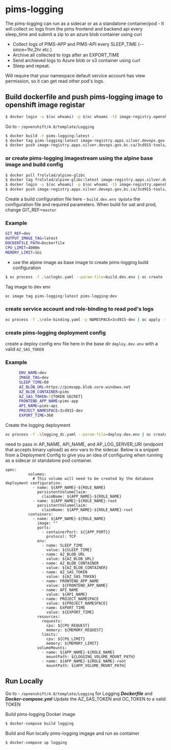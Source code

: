 # pims-logging

The pims-logging can run as a sidecar or as a standalone container/pod - It will collect oc logs from the pims frontend and backend api every sleep_time and submit a zip to an azure blob container using curl

- Collect logs of PIMS-APP and PIMS-API every SLEEP_TIME (--since=1hr,2hr etc.)
- Archive all collected to logs after an EXPORT_TIME
- Send archieved logs to Azure blob or s3 container using curl
- Sleep and repeat.

Will require that your namespace default service account has view permission, so it can get read other pod's logs.

## Build dockerfile and push pims-logging image to openshift image registar

```bash
$ docker login -u $(oc whoami) -p $(oc whoami -t) image-registry.openshift-image-registry
```

Go to - `/opnenshift/4.0/template/Logging`

```bash
$ docker build -t pims-logging:latest .
$ docker tag pims-logging:latest image-registry.apps.silver.devops.gov.bc.ca/3cd915-tools/pims-logging:latest
$ docker push image-registry.apps.silver.devops.gov.bc.ca/3cd915-tools/pims-logging:latest
```

### or create pims-logging imagestream using the alpine base image and build config

```bash
$ docker pull frolvlad/alpine-glibc
$ docker tag frolvlad/alpine-glibc:latest image-registry.apps.silver.devops.gov.bc.ca/3cd915-tools/alpine-base:latest
$ docker login -u $(oc whoami) -p $(oc whoami -t) image-registry.openshift-image-registry
$ docker push image-registry.apps.silver.devops.gov.bc.ca/3cd915-tools/alpine-base:latest
```

Create a build configuration file here - `build.dev.env Update` the configuration file and required parameters. When build for uat and prod, change GIT_REF=`master`

### Example

```bash
GIT_REF=dev
OUTPUT_IMAGE_TAG=latest
DOCKERFILE_PATH=Dockerfile
CPU_LIMIT=4000m
MEMORY_LIMIT=1Gi
```

- use the alpine image as base image to create pims-logging build configuration

```bash
$ oc process -f .\oclogbc.yaml --param-file=build.dev.env | oc create -f -
```

Tag image to dev env

```bash
oc image tag pims-logging:latest pims-logging:dev
```

### create service account and role-binding to read pod's logs

```bash
oc process -f .\role-binding.yaml -p NAMESPACE=3cd915-dev | oc apply -f -
```

### create pims-logging deployment config

create a deploy config env file here in the base dir `deploy.dev.env` with a valid `AZ_SAS_TOKEN`

### Example

```bash
      ENV_NAME=dev
      IMAGE_TAG=dev
      SLEEP_TIME=60
      AZ_BLOB_URL=https://pimsapp.blob.core.windows.net
      AZ_BLOB_CONTAINER=pims
      AZ_SAS_TOKEN=?{TOKEN SECRET}
      FRONTEND_APP_NAME=pims-app
      API_NAME=pims-api
      PROJECT_NAMESPACE=3cd915-dev
      EXPORT_TIME=360
```

Create the logging deployment

```bash
oc process -f .\logging_dc.yaml --param-file=deploy.dev.env | oc create -f -
```

need to pass in AP_NAME, API_NAME, and AP_LOG_SERVER_URI (endpoint that accepts binary upload) as env vars to the sidecar. Below is a snippet from a Deployment Config to give you an idea of configuring when running as a sidecar or standalone pod container.

```
spec:
          volumes:
            # This volume will need to be created by the database deployment configuration.
            - name: ${APP_NAME}-${ROLE_NAME}
              persistentVolumeClaim:
                claimName: ${APP_NAME}-${ROLE_NAME}
            - name: ${APP_NAME}-${ROLE_NAME}-root
              persistentVolumeClaim:
                claimName: ${APP_NAME}-${ROLE_NAME}-root
          containers:
            - name: ${APP_NAME}-${ROLE_NAME}
              image: ""
              ports:
                - containerPort: ${{APP_PORT}}
                  protocol: TCP
              env:
                - name: SLEEP_TIME
                  value: ${SLEEP_TIME}
                - name: AZ_BLOB_URL
                  value: ${AZ_BLOB_URL}
                - name: AZ_BLOB_CONTAINER
                  value: ${AZ_BLOB_CONTAINER}
                - name: AZ_SAS_TOKEN
                  value: ${AZ_SAS_TOKEN}
                - name: FRONTEND_APP_NAME
                  value: ${FRONTEND_APP_NAME}
                - name: API_NAME
                  value: ${API_NAME}
                - name: PROJECT_NAMESPACE
                  value: ${PROJECT_NAMESPACE}
                - name: EXPORT_TIME
                  value: ${EXPORT_TIME}
              resources:
                requests:
                  cpu: ${CPU_REQUEST}
                  memory: ${MEMORY_REQUEST}
                limits:
                  cpu: ${CPU_LIMIT}
                  memory: ${MEMORY_LIMIT}
              volumeMounts:
                - name: ${APP_NAME}-${ROLE_NAME}
                  mountPath: ${LOGGING_VOLUME_MOUNT_PATH}
                - name: ${APP_NAME}-${ROLE_NAME}-root
                  mountPath: ${APP_VOLUME_MOUNT_PATH}
```

## Run Locally

Go to - `/opnenshift/4.0/template/Logging` for Logging **_Dockerfile_** and **_Docker-compose.yml_**
Update the AZ_SAS_TOKEN and OC_TOKEN to a valid TOKEN

Build pims-logging Docker image

```bash
$ docker-compose build logging
```

Build and Run locally pims-logging imgage and run as container

```bash
$ docker-compose up logging
```
